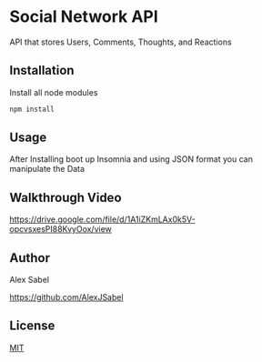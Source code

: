 # Social Network API

API that stores Users, Comments, Thoughts, and Reactions

## Installation

Install all node modules
```bash
npm install
```


## Usage

After Installing boot up Insomnia and using JSON format you can manipulate the Data

## Walkthrough Video
https://drive.google.com/file/d/1A1iZKmLAx0k5V-opcvsxesPI88KvyOox/view

## Author
Alex Sabel

https://github.com/AlexJSabel

## License
[MIT](https://choosealicense.com/licenses/mit/)